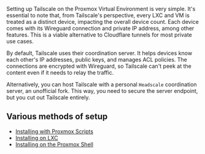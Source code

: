 Setting up Tailscale on the Proxmox Virtual Environment is very simple. It's essential to note that, from Tailscale's perspective, every LXC and VM is treated as a distinct device, impacting the overall device count. Each device comes with its Wireguard connection and private IP address, among other features. This is a viable alternative to Cloudflare tunnels for most private use cases. 

By default, Tailscale uses their coordination server. It helps devices know each other's IP addresses, public keys, and manages ACL policies. The connections are encrypted with Wireguard, so Tailscale can't peek at the content even if it needs to relay the traffic.

Alternatively, you can host Tailscale with a personal `Headscale` coordination server, an unofficial fork. This way, you need to secure the server endpoint, but you cut out Tailscale entirely.

## Various methods of setup 

* [Installing with Proxmox Scripts](obsidian://open?vault=Atlas&file=Proxmox%20Virtual%20Environment%2FTailscale%2FInstalling%20with%20Proxmox%20Scripts)
* [Installing on LXC](obsidian://open?vault=Atlas&file=Proxmox%20Virtual%20Environment%2FTailscale%2FInstalling%20from%20LXC)
* [Installing on the Proxmox Shell](obsidian://open?vault=Atlas&file=Proxmox%20Virtual%20Environment%2FTailscale%2FInstalling%20on%20the%20Shell)
